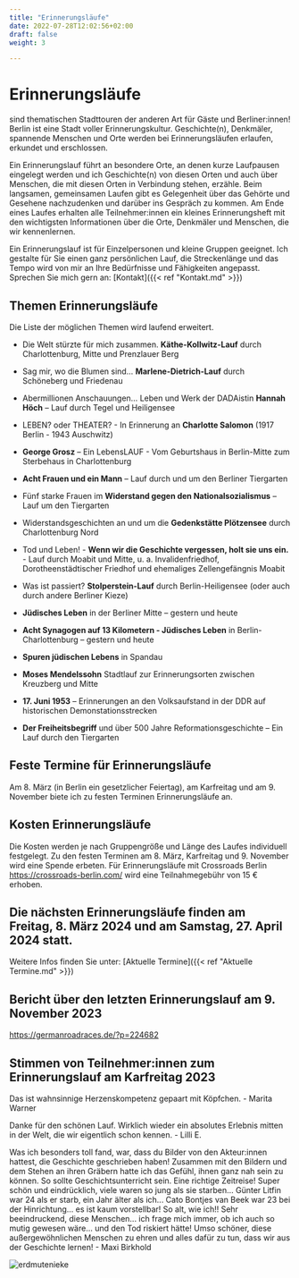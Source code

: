```yaml
---
title: "Erinnerungsläufe"
date: 2022-07-28T12:02:56+02:00
draft: false
weight: 3

---
```


# Erinnerungsläufe

sind thematischen Stadttouren der anderen Art für Gäste und Berliner:innen! Berlin ist eine Stadt voller Erinnerungskultur. Geschichte(n), Denkmäler, spannende Menschen und Orte werden bei Erinnerungsläufen erlaufen, erkundet und erschlossen.
 
Ein Erinnerungslauf führt an besondere Orte, an denen kurze Laufpausen eingelegt werden und ich Geschichte(n) von diesen Orten und auch über Menschen, die mit diesen Orten in Verbindung stehen, erzähle. Beim langsamen, gemeinsamen Laufen gibt es Gelegenheit über das Gehörte und Gesehene nachzudenken und darüber ins Gespräch zu kommen. Am Ende eines Laufes erhalten alle Teilnehmer:innen ein kleines Erinnerungsheft mit den wichtigsten Informationen über die Orte, Denkmäler und Menschen, die wir kennenlernen. 

Ein Erinnerungslauf ist für Einzelpersonen und kleine Gruppen geeignet. Ich gestalte für Sie einen ganz persönlichen Lauf, die Streckenlänge und das Tempo wird von mir an Ihre Bedürfnisse und Fähigkeiten angepasst. Sprechen Sie mich gern an: [Kontakt]({{< ref "Kontakt.md" >}})


## Themen Erinnerungsläufe

Die Liste der möglichen Themen wird laufend erweitert.

* Die Welt stürzte für mich zusammen. __Käthe-Kollwitz-Lauf__ durch Charlottenburg, Mitte und Prenzlauer Berg

* Sag mir, wo die Blumen sind… __Marlene-Dietrich-Lauf__ durch Schöneberg und Friedenau

* Abermillionen Anschauungen… Leben und Werk der DADAistin __Hannah Höch__ – Lauf durch Tegel und Heiligensee

* LEBEN? oder THEATER? - In Erinnerung an __Charlotte Salomon__ (1917 Berlin - 1943 Auschwitz)

* __George Grosz__ – Ein LebensLAUF - Vom Geburtshaus in Berlin-Mitte zum Sterbehaus in Charlottenburg

* __Acht Frauen und ein Mann__ – Lauf durch und um den Berliner Tiergarten

* Fünf starke Frauen im __Widerstand gegen den Nationalsozialismus__ – Lauf um den Tiergarten

* Widerstandsgeschichten an und um die __Gedenkstätte Plötzensee__ durch Charlottenburg Nord

* Tod und Leben! - __Wenn wir die Geschichte vergessen, holt sie uns ein.__ - Lauf durch Moabit und Mitte, u. a. Invalidenfriedhof, Dorotheenstädtischer Friedhof und ehemaliges Zellengefängnis Moabit

* Was ist passiert? __Stolperstein-Lauf__ durch Berlin-Heiligensee (oder auch durch andere Berliner Kieze)

* __Jüdisches Leben__ in der Berliner Mitte – gestern und heute 

* __Acht Synagogen auf 13 Kilometern - Jüdisches Leben__ in Berlin-Charlottenburg – gestern und heute

* __Spuren jüdischen Lebens__ in Spandau 

* __Moses Mendelssohn__ Stadtlauf zur Erinnerungsorten zwischen Kreuzberg und Mitte

* __17. Juni 1953__ – Erinnerungen an den Volksaufstand in der DDR auf historischen Demonstationsstrecken

* __Der Freiheitsbegriff__ und über 500 Jahre Reformationsgeschichte – Ein Lauf durch den Tiergarten


## Feste Termine für Erinnerungsläufe

Am 8. März (in Berlin ein gesetzlicher Feiertag), am Karfreitag und am 9. November biete ich zu festen Terminen Erinnerungsläufe an. 

## Kosten Erinnerungsläufe

Die Kosten werden je nach Gruppengröße und Länge des Laufes individuell festgelegt. Zu den festen Terminen am 8. März, Karfreitag und 9. November wird eine Spende erbeten. Für Erinnerungsläufe mit Crossroads Berlin https://crossroads-berlin.com/ wird eine Teilnahmegebühr von 15 € erhoben.

## Die nächsten Erinnerungsläufe finden am Freitag, 8. März 2024 und am Samstag, 27. April 2024 statt. 

Weitere Infos finden Sie unter: [Aktuelle Termine]({{< ref "Aktuelle Termine.md" >}})

## Bericht über den letzten Erinnerungslauf am 9. November 2023

https://germanroadraces.de/?p=224682

## Stimmen von Teilnehmer:innen zum Erinnerungslauf am Karfreitag 2023

Das ist wahnsinnige Herzenskompetenz gepaart mit Köpfchen. - Marita Warner

Danke für den schönen Lauf. Wirklich wieder ein absolutes Erlebnis mitten in der Welt, die wir eigentlich schon kennen. - Lilli E.

Was ich besonders toll fand, war, dass du Bilder von den Akteur:innen hattest, die Geschichte geschrieben haben! Zusammen mit den Bildern und dem Stehen an ihren Gräbern hatte ich das Gefühl, ihnen ganz nah sein zu können. So sollte Geschichtsunterricht sein. Eine richtige Zeitreise! Super schön und eindrücklich, viele waren so jung als sie starben... Günter Litfin war 24 als er starb, ein Jahr älter als ich... Cato Bontjes van Beek war 23 bei der Hinrichtung... es ist kaum vorstellbar! So alt, wie ich!! Sehr beeindruckend, diese Menschen... ich frage mich immer, ob ich auch so mutig gewesen wäre... und den Tod riskiert hätte! Umso schöner, diese außergewöhnlichen Menschen zu ehren und alles dafür zu tun, dass wir aus der Geschichte lernen! - Maxi Birkhold



![erdmutenieke](/Hannah.jpg)



